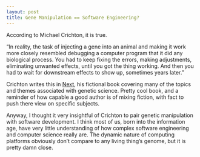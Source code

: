 ```yaml
---
layout: post
title: Gene Manipulation == Software Engineering?
---
```


According to Michael Crichton, it is true.

“In reality, the task of injecting a gene into an animal and making it
work more closely resembled debugging a computer program that it did any
biological process. You had to keep fixing the errors, making
adjustments, eliminating unwanted effects, until you got the thing
working. And then you had to wait for downstream effects to show up,
sometimes years later.”

Crichton writes this in
[Next](http://www.crichton-official.com/books-next-history.html), his
fictional book covering many of the topics and themes associated with
genetic science. Pretty cool book, and a reminder of how capable a good
author is of mixing fiction, with fact to push there view on specific
subjects.

Anyway, I thought it very insightful of Crichton to pair genetic
manipulation with software development. I think most of us, born into
the information age, have very little understanding of how complex
software engineering and computer science really are. The dynamic nature
of computing platforms obviously don’t compare to any living thing’s
genome, but it is pretty damn close.
